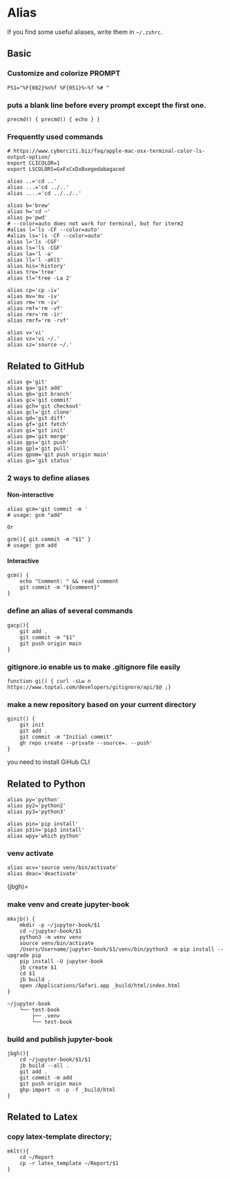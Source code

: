 # Alias

If you find some useful aliases, write them in `~/.zshrc`.

## Basic

### Customize and colorize PROMPT
```
PS1="%F{082}%n%f %F{051}%~%f %# "
```

### puts a blank line before every prompt except the first one.
```
precmd() { precmd() { echo } }
```

### Frequently used commands
```
# https://www.cyberciti.biz/faq/apple-mac-osx-terminal-color-ls-output-option/
export CLICOLOR=1
export LSCOLORS=GxFxCxDxBxegedabagaced

alias ..='cd ..'
alias ...='cd ../..'
alias ....='cd ../../..'

alias b='brew'
alias h='cd ~'
alias p='pwd'
# --color=auto does not work for terminal, but for iterm2
#alias l='ls -CF --color=auto'
#alias ls='ls -CF --color=auto'
alias l='ls -CGF'
alias ls='ls -CGF'
alias la='l -a'
alias ll='l -ahlS'
alias his='history'
alias tre='tree'
alias tl='tree -La 2'

alias cp='cp -iv'
alias mv='mv -iv'
alias rm='rm -iv'
alias rmf='rm -vf'
alias rmr='rm -ir'
alias rmrf='rm -rvf'

alias v='vi'
alias vz='vi ~/.'
alias sz='source ~/.'
```


## Related to GitHub
```
alias g='git'
alias ga='git add'
alias gb='git branch'
alias gc='git commit'
alias gch='git checkout'
alias gcl='git clone'
alias gd='git diff'
alias gf='git fetch'
alias gi='git init'
alias gm='git merge'
alias gps='git push'
alias gpl='git pull'
alias gpom='git push origin main'
alias gs='git status'
```
### 2 ways to define aliases
#### Non-interactive
```
alias gcm='git commit -m '
# usage: gcm "add"

Or

gcm(){ git commit -m "$1" }
# usage: gcm add
```

#### Interactive
```
gcm() {
	echo "Comment: " && read comment
	git commit -m "${comment}"
}
```


### define an alias of several commands
```
gacp(){
	git add .
	git commit -m "$1"
	git push origin main
}
```

### gitignore.io enable us to make .gitignore file easily
```
function gi() { curl -sLw n https://www.toptal.com/developers/gitignore/api/$@ ;}
```

### make a new repository based on your current directory
```
ginit() {
	git init
	git add .
	git commit -m "Initial commit"
	gh repo create --private --source=. --push'
}
```
you need to install GiHub CLI

## Related to Python
```
alias py='python'
alias py2='python2'
alias py3='python3'

alias pin='pip install'
alias p3in='pip3 install'
alias wpy='which python'
```

### venv activate
```
alias acv='source venv/bin/activate'
alias deac='deactivate'
```

(jbgh)=
### make venv and create jupyter-book
```
mkvjb() {
	mkdir -p ~/jupyter-book/$1
	cd ~/jupyter-book/$1
	python3 -m venv venv
	source venv/bin/activate
	/Users/Username/jupyter-book/$1/venv/bin/python3 -m pip install --upgrade pip
	pip install -U jupyter-book
	jb create $1
	cd $1
	jb build .
	open /Applications/Safari.app _build/html/index.html
}
```

```
~/jupyter-book
	└── test-book
	    ├── .venv
	    └── test-book
```

### build and publish jupyter-book
```
jbgh(){
	cd ~/jupyter-book/$1/$1
	jb build --all .
	git add .
	git commit -m add
	git push origin main
	ghp-import -n -p -f _build/html
}
```


## Related to Latex
### copy latex-template directory;
```
mklt(){
	cd ~/Report
	cp -r latex_template ~/Report/$1
}
```
